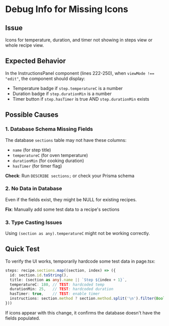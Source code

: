 # Debug Info for Missing Icons

## Issue
Icons for temperature, duration, and timer not showing in steps view or whole recipe view.

## Expected Behavior
In the InstructionsPanel component (lines 222-250), when `viewMode !== "edit"`, the component should display:
- Temperature badge if `step.temperatureC` is a number
- Duration badge if `step.durationMin` is a number  
- Timer button if `step.hasTimer` is true AND `step.durationMin` exists

## Possible Causes

### 1. Database Schema Missing Fields
The database `sections` table may not have these columns:
- `name` (for step title)
- `temperatureC` (for oven temperature)
- `durationMin` (for cooking duration)
- `hasTimer` (for timer flag)

**Check**: Run `DESCRIBE sections;` or check your Prisma schema

### 2. No Data in Database
Even if the fields exist, they might be NULL for existing recipes.

**Fix**: Manually add some test data to a recipe's sections

### 3. Type Casting Issues
Using `(section as any).temperatureC` might not be working correctly.

## Quick Test
To verify the UI works, temporarily hardcode some test data in page.tsx:

```typescript
steps: recipe.sections.map((section, index) => ({
  id: section.id.toString(),
  title: (section as any).name || `Step ${index + 1}`,
  temperatureC: 180, // TEST: hardcoded temp
  durationMin: 25,   // TEST: hardcoded duration
  hasTimer: true,    // TEST: enable timer
  instructions: section.method ? section.method.split('\n').filter(Boolean) : [],
}))
```

If icons appear with this change, it confirms the database doesn't have the fields populated.

